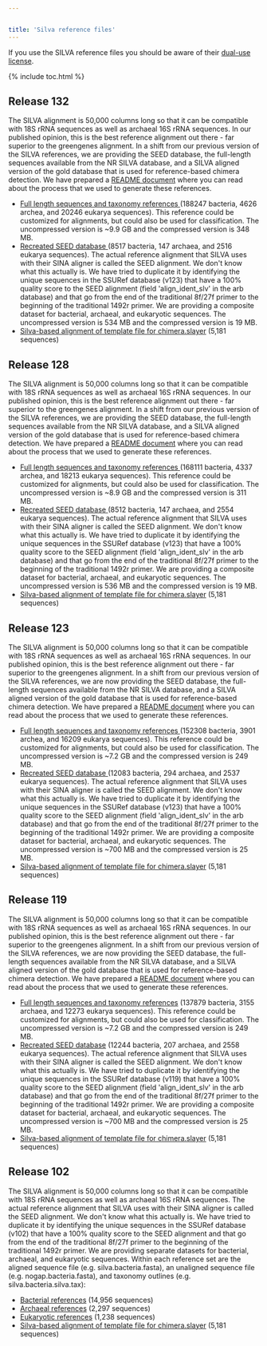 ```yaml
---


title: 'Silva reference files'
---
```

If you use the SILVA reference files you should be aware of their
[dual-use license](https://www.arb-silva.de/silva-license-information).

{% include toc.html %}

## Release 132

The SILVA alignment is 50,000 columns long so that it can be compatible
with 18S rRNA sequences as well as archaeal 16S rRNA sequences. In our
published opinion, this is the best reference alignment out there - far
superior to the greengenes alignment. In a shift from our previous
version of the SILVA references, we are providing the SEED database, the
full-length sequences available from the NR SILVA database, and a SILVA
aligned version of the gold database that is used for reference-based
chimera detection. We have prepared a [README
document](http://blog.mothur.org/2018/01/10/SILVA-v132-reference-files)
where you can read about the process that we used to generate these
references.

-   [ Full length sequences and taxonomy references
    ](Media:Silva.nr_v132.tgz) (188247 bacteria, 4626 archea,
    and 20246 eukarya sequences). This reference could be customized for
    alignments, but could also be used for classification. The
    uncompressed version is \~9.9 GB and the compressed version is 348
    MB.
-   [ Recreated SEED database ](Media:Silva.seed_v132.tgz)
    (8517 bacteria, 147 archaea, and 2516 eukarya sequences). The actual
    reference alignment that SILVA uses with their SINA aligner is
    called the SEED alignment. We don\'t know what this actually is. We
    have tried to duplicate it by identifying the unique sequences in
    the SSURef database (v123) that have a 100% quality score to the
    SEED alignment (field \'align\_ident\_slv\' in the arb database) and
    that go from the end of the traditional 8f/27f primer to the
    beginning of the traditional 1492r primer. We are providing a
    composite dataset for bacterial, archaeal, and eukaryotic sequences.
    The uncompressed version is 534 MB and the compressed version is 19
    MB.
-   [ Silva-based alignment of template file for
    chimera.slayer](Media:silva.gold.bacteria.zip) (5,181
    sequences)

## Release 128

The SILVA alignment is 50,000 columns long so that it can be compatible
with 18S rRNA sequences as well as archaeal 16S rRNA sequences. In our
published opinion, this is the best reference alignment out there - far
superior to the greengenes alignment. In a shift from our previous
version of the SILVA references, we are providing the SEED database, the
full-length sequences available from the NR SILVA database, and a SILVA
aligned version of the gold database that is used for reference-based
chimera detection. We have prepared a [README
document](http://blog.mothur.org/2017/03/22/SILVA-v128-reference-files)
where you can read about the process that we used to generate these
references.

-   [ Full length sequences and taxonomy references
    ](Media:Silva.nr_v128.tgz) (168111 bacteria, 4337 archea,
    and 18213 eukarya sequences). This reference could be customized for
    alignments, but could also be used for classification. The
    uncompressed version is \~8.9 GB and the compressed version is 311
    MB.
-   [ Recreated SEED database ](Media:Silva.seed_v128.tgz)
    (8512 bacteria, 147 archaea, and 2554 eukarya sequences). The actual
    reference alignment that SILVA uses with their SINA aligner is
    called the SEED alignment. We don\'t know what this actually is. We
    have tried to duplicate it by identifying the unique sequences in
    the SSURef database (v123) that have a 100% quality score to the
    SEED alignment (field \'align\_ident\_slv\' in the arb database) and
    that go from the end of the traditional 8f/27f primer to the
    beginning of the traditional 1492r primer. We are providing a
    composite dataset for bacterial, archaeal, and eukaryotic sequences.
    The uncompressed version is 536 MB and the compressed version is 19
    MB.
-   [ Silva-based alignment of template file for
    chimera.slayer](Media:silva.gold.bacteria.zip) (5,181
    sequences)

## Release 123

The SILVA alignment is 50,000 columns long so that it can be compatible
with 18S rRNA sequences as well as archaeal 16S rRNA sequences. In our
published opinion, this is the best reference alignment out there - far
superior to the greengenes alignment. In a shift from our previous
version of the SILVA references, we are now providing the SEED database,
the full-length sequences available from the NR SILVA database, and a
SILVA aligned version of the gold database that is used for
reference-based chimera detection. We have prepared a [README
document](http://blog.mothur.org/2015/12/03/SILVA-v123-reference-files)
where you can read about the process that we used to generate these
references.

-   [ Full length sequences and taxonomy references
    ](Media:Silva.nr_v123.tgz) (152308 bacteria, 3901 archea,
    and 16209 eukarya sequences). This reference could be customized for
    alignments, but could also be used for classification. The
    uncompressed version is \~7.2 GB and the compressed version is 249
    MB.
-   [ Recreated SEED database ](Media:Silva.seed_v123.tgz)
    (12083 bacteria, 294 archaea, and 2537 eukarya sequences). The
    actual reference alignment that SILVA uses with their SINA aligner
    is called the SEED alignment. We don\'t know what this actually is.
    We have tried to duplicate it by identifying the unique sequences in
    the SSURef database (v123) that have a 100% quality score to the
    SEED alignment (field \'align\_ident\_slv\' in the arb database) and
    that go from the end of the traditional 8f/27f primer to the
    beginning of the traditional 1492r primer. We are providing a
    composite dataset for bacterial, archaeal, and eukaryotic sequences.
    The uncompressed version is \~700 MB and the compressed version is
    25 MB.
-   [ Silva-based alignment of template file for
    chimera.slayer](Media:silva.gold.bacteria.zip) (5,181
    sequences)

## Release 119

The SILVA alignment is 50,000 columns long so that it can be compatible
with 18S rRNA sequences as well as archaeal 16S rRNA sequences. In our
published opinion, this is the best reference alignment out there - far
superior to the greengenes alignment. In a shift from our previous
version of the SILVA references, we are now providing the SEED database,
the full-length sequences available from the NR SILVA database, and a
SILVA aligned version of the gold database that is used for
reference-based chimera detection. We have prepared a [README
document](http://blog.mothur.org/2014/08/08/SILVA-v119-reference-files)
where you can read about the process that we used to generate these
references.

-   [Full length sequences and taxonomy
    references](http://www.mothur.org/w/images/2/27/Silva.nr_v119.tgz)
    (137879 bacteria, 3155 archaea, and 12273 eukarya sequences). This
    reference could be customized for alignments, but could also be used
    for classification. The uncompressed version is \~7.2 GB and the
    compressed version is 249 MB.
-   [Recreated SEED
    database](http://www.mothur.org/w/images/5/56/Silva.seed_v119.tgz)
    (12244 bacteria, 207 archaea, and 2558 eukarya sequences). The
    actual reference alignment that SILVA uses with their SINA aligner
    is called the SEED alignment. We don\'t know what this actually is.
    We have tried to duplicate it by identifying the unique sequences in
    the SSURef database (v119) that have a 100% quality score to the
    SEED alignment (field \'align\_ident\_slv\' in the arb database) and
    that go from the end of the traditional 8f/27f primer to the
    beginning of the traditional 1492r primer. We are providing a
    composite dataset for bacterial, archaeal, and eukaryotic sequences.
    The uncompressed version is \~700 MB and the compressed version is
    25 MB.
-   [ Silva-based alignment of template file for
    chimera.slayer](Media:Silva.gold.bacteria.zip) (5,181
    sequences)

## Release 102

The SILVA alignment is 50,000 columns long so that it can be compatible
with 18S rRNA sequences as well as archaeal 16S rRNA sequences. The
actual reference alignment that SILVA uses with their SINA aligner is
called the SEED alignment. We don\'t know what this actually is. We have
tried to duplicate it by identifying the unique sequences in the SSURef
database (v102) that have a 100% quality score to the SEED alignment and
that go from the end of the traditional 8f/27f primer to the beginning
of the traditional 1492r primer. We are providing separate datasets for
bacterial, archaeal, and eukaryotic sequences. Within each reference set
are the aligned sequence file (e.g. silva.bacteria.fasta), an unaligned
sequence file (e.g. nogap.bacteria.fasta), and taxonomy outlines (e.g.
silva.bacteria.silva.tax):

-   [ Bacterial references](Media:silva.bacteria.zip) (14,956
    sequences)
-   [ Archaeal references](Media:silva.archaea.zip) (2,297
    sequences)
-   [ Eukaryotic references](Media:silva.eukarya.zip) (1,238
    sequences)
-   [ Silva-based alignment of template file for
    chimera.slayer](Media:silva.gold.bacteria.zip) (5,181
    sequences)
